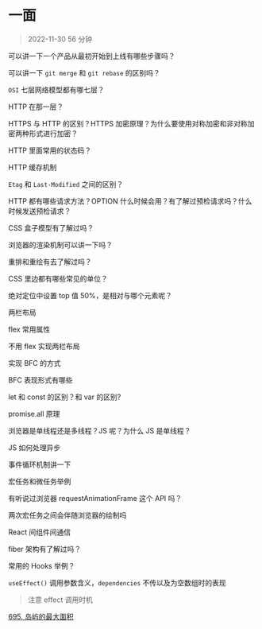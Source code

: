 # 一面

> 2022-11-30 56 分钟

可以讲一下一个产品从最初开始到上线有哪些步骤吗？

可以讲一下 `git merge` 和 `git rebase` 的区别吗？

`OSI` 七层网络模型都有哪七层？

HTTP 在那一层？

HTTPS 与 HTTP 的区别？HTTPS 加密原理？为什么要使用对称加密和非对称加密两种形式进行加密？

HTTP 里面常用的状态码？

HTTP 缓存机制

`Etag` 和 `Last-Modified` 之间的区别？

HTTP 都有哪些请求方法？OPTION 什么时候会用？有了解过预检请求吗？什么时候发送预检请求？

CSS 盒子模型有了解过吗？

浏览器的渲染机制可以讲一下吗？

重排和重绘有去了解过吗？

CSS 里边都有哪些常见的单位？

绝对定位中设置 top 值 50%，是相对与哪个元素呢？

两栏布局

flex 常用属性

不用 flex 实现两栏布局

实现 BFC 的方式

BFC 表现形式有哪些

let 和 const 的区别？和 var 的区别?

promise.all 原理

浏览器是单线程还是多线程？JS 呢？为什么 JS 是单线程？

JS 如何处理异步

事件循环机制讲一下

宏任务和微任务举例

有听说过浏览器 requestAnimationFrame 这个 API 吗？

两次宏任务之间会伴随浏览器的绘制吗

React 间组件间通信

fiber 架构有了解过吗？

常用的 Hooks 举例？

`useEffect()` 调用参数含义，`dependencies` 不传以及为空数组时的表现

> 注意 effect 调用时机

[695. 岛屿的最大面积](https://leetcode.cn/problems/max-area-of-island/)
